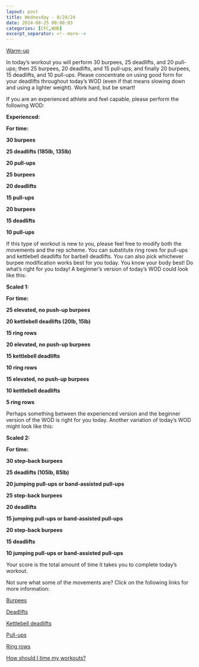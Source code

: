 ```yaml
---
layout: post
title: Wednesday - 8/28/24
date: 2024-08-25 00:00:03
categories: [CFC,WOD]
excerpt_separator: <!--more-->
---
```

[Warm-up](https://communityfitnessclub.wixsite.com/website/post/basic-full-body-warm-up)

In today’s workout you will perform 30 burpees, 25 deadlifts, and 20 pull-ups; then 25 burpees, 20 deadlifts, and 15 pull-ups; and finally 20 burpees, 15 deadlifts, and 10 pull-ups. Please concentrate on using good form for your deadlifts throughout today’s WOD (even if that means slowing down and using a lighter weight). Work hard, but be smart!

If you are an experienced athlete and feel capable, please perform the following WOD:

**Experienced:**

**For time:**

**30 burpees**

**25 deadlifts (185lb, 135lb)**

**20 pull-ups**

**25 burpees**

**20 deadlifts**

**15 pull-ups**

**20 burpees**

**15 deadlifts**

**10 pull-ups**
<!--more-->

If this type of workout is new to you, please feel free to modify both the movements and the rep scheme. You can substitute ring rows for pull-ups and kettlebell deadlifts for barbell deadlifts. You can also pick whichever burpee modification works best for you today. You know your body best! Do what’s right for you today! A beginner’s version of today’s WOD could look like this:

**Scaled 1:**

**For time:**

**25 elevated, no push-up burpees**

**20 kettlebell deadlifts (20lb, 15lb)**

**15 ring rows**

**20 elevated, no push-up burpees**

**15 kettlebell deadlifts**

**10 ring rows**

**15 elevated, no push-up burpees**

**10 kettlebell deadlifts**

**5 ring rows**

Perhaps something between the experienced version and the beginner version of the WOD is right for you today. Another variation of today’s WOD might look like this:

**Scaled 2:**

**For time:**

**30 step-back burpees**

**25 deadlifts (105lb, 85lb)**

**20 jumping pull-ups or band-assisted pull-ups**

**25 step-back burpees**

**20 deadlifts**

**15 jumping pull-ups or band-assisted pull-ups**

**20 step-back burpees**

**15 deadlifts**

**10 jumping pull-ups or band-assisted pull-ups**

Your score is the total amount of time it takes you to complete today’s workout.

Not sure what some of the movements are? Click on the following links for more information:

[Burpees](https://communityfitnessclub.wixsite.com/website/post/burpees)

[Deadlifts](https://communityfitnessclub.wixsite.com/website/post/deadlifts)

[Kettlebell deadlifts](https://communityfitnessclub.wixsite.com/website/post/kettlebell-deadlifts)

[Pull-ups](https://communityfitnessclub.wixsite.com/website/post/pull-ups)

[Ring rows](https://communityfitnessclub.wixsite.com/website/post/ring-rows)

[How should I time my workouts?](https://communityfitnessclub.wixsite.com/website/post/how-should-i-time-my-workouts)
